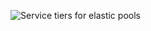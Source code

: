 ![Service tiers for elastic pools](./media/sql-database-service-tiers-table-elastic-db-pools/sql-database-service-tiers-table-elastic-db-pools.png) 

